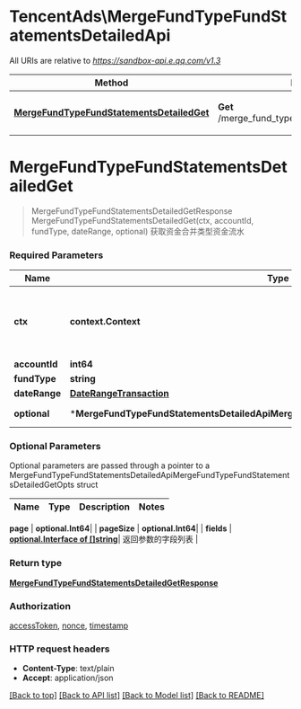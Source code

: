 # TencentAds\MergeFundTypeFundStatementsDetailedApi

All URIs are relative to *https://sandbox-api.e.qq.com/v1.3*

Method | HTTP request | Description
------------- | ------------- | -------------
[**MergeFundTypeFundStatementsDetailedGet**](MergeFundTypeFundStatementsDetailedApi.md#MergeFundTypeFundStatementsDetailedGet) | **Get** /merge_fund_type_fund_statements_detailed/get | 获取资金合并类型资金流水


# **MergeFundTypeFundStatementsDetailedGet**
> MergeFundTypeFundStatementsDetailedGetResponse MergeFundTypeFundStatementsDetailedGet(ctx, accountId, fundType, dateRange, optional)
获取资金合并类型资金流水

### Required Parameters

Name | Type | Description  | Notes
------------- | ------------- | ------------- | -------------
 **ctx** | **context.Context** | context for authentication, logging, cancellation, deadlines, tracing, etc.
  **accountId** | **int64**|  | 
  **fundType** | **string**|  | 
  **dateRange** | [**DateRangeTransaction**](DateRangeTransaction.md)|  | 
 **optional** | ***MergeFundTypeFundStatementsDetailedApiMergeFundTypeFundStatementsDetailedGetOpts** | optional parameters | nil if no parameters

### Optional Parameters
Optional parameters are passed through a pointer to a MergeFundTypeFundStatementsDetailedApiMergeFundTypeFundStatementsDetailedGetOpts struct

Name | Type | Description  | Notes
------------- | ------------- | ------------- | -------------



 **page** | **optional.Int64**|  | 
 **pageSize** | **optional.Int64**|  | 
 **fields** | [**optional.Interface of []string**](string.md)| 返回参数的字段列表 | 

### Return type

[**MergeFundTypeFundStatementsDetailedGetResponse**](MergeFundTypeFundStatementsDetailedGetResponse.md)

### Authorization

[accessToken](../README.md#accessToken), [nonce](../README.md#nonce), [timestamp](../README.md#timestamp)

### HTTP request headers

 - **Content-Type**: text/plain
 - **Accept**: application/json

[[Back to top]](#) [[Back to API list]](../README.md#documentation-for-api-endpoints) [[Back to Model list]](../README.md#documentation-for-models) [[Back to README]](../README.md)


